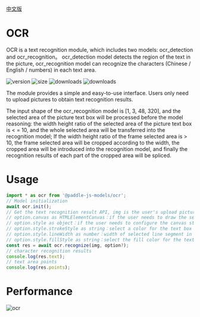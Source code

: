 [中文版](./README_cn.md)

# OCR

OCR is a text recognition module, which includes two models: ocr_detection and ocr_recognition。 ocr_detection model detects the region of the text in the picture, ocr_recognition model can recognize the characters (Chinese / English / numbers) in each text area.

<img src="https://img.shields.io/npm/v/@paddle-js-models/ocr?color=success" alt="version"> <img src="https://img.shields.io/bundlephobia/min/@paddle-js-models/ocr" alt="size"> <img src="https://img.shields.io/npm/dm/@paddle-js-models/ocr?color=orange" alt="downloads"> <img src="https://img.shields.io/npm/dt/@paddle-js-models/ocr" alt="downloads">

The module provides a simple and easy-to-use interface. Users only need to upload pictures to obtain text recognition results.

The input shape of the ocr_recognition model is [1, 3, 48, 320], and the selected area of the picture text box will be processed before the model reasoning: the width height ratio of the selected area of the picture text box is < = 10, and the whole selected area will be transferred into the recognition model; If the width height ratio of the frame selected area is > 10, the frame selected area will be cropped according to the width, the cropped area will be introduced into the recognition model, and finally the recognition results of each part of the cropped area will be spliced.


# Usage

```js
import * as ocr from '@paddle-js-models/ocr';
// Model initialization
await ocr.init();
// Get the text recognition result API, img is the user's upload picture, and option is an optional parameter
// option.canvas as HTMLElementCanvas：if the user needs to draw the selected area of the text box, pass in the canvas element
// option.style as object：if the user needs to configure the canvas style, pass in the style object
// option.style.strokeStyle as string：select a color for the text box
// option.style.lineWidth as number：width of selected line segment in text box
// option.style.fillStyle as string：select the fill color for the text box
const res = await ocr.recognize(img, option?);
// character recognition results
console.log(res.text);
// text area points
console.log(res.points);
```

# Performance
<img alt="ocr" src="https://user-images.githubusercontent.com/43414102/156380942-2ee5ad8d-d023-4cd3-872c-b18ebdcbb3f3.gif">